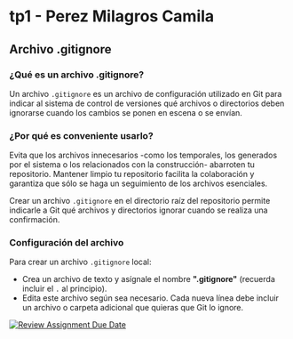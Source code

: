 # tp1 - Perez Milagros Camila
## Archivo .gitignore

### ¿Qué es un archivo .gitignore?

Un archivo  `.gitignore`  es un archivo de configuración utilizado en Git para indicar al sistema de control de versiones qué archivos o directorios deben ignorarse cuando los cambios se ponen en escena o se envían.

### ¿Por qué es conveniente usarlo?

Evita que los archivos innecesarios -como los temporales, los generados por el sistema o los relacionados con la construcción- abarroten tu repositorio. Mantener limpio tu repositorio facilita la colaboración y garantiza que sólo se haga un seguimiento de los archivos esenciales.

Crear un archivo `.gitignore` en el directorio raíz del repositorio permite indicarle a Git qué archivos y directorios ignorar cuando se realiza una confirmación.

### Configuración del archivo

Para crear un archivo `.gitignore` local:
- Crea un archivo de texto y asígnale el nombre **".gitignore"** (recuerda incluir el `.` al principio). 
- Edita este archivo según sea necesario. Cada nueva línea debe incluir un archivo o carpeta adicional que quieras que Git lo ignore.

[![Review Assignment Due Date](https://classroom.github.com/assets/deadline-readme-button-22041afd0340ce965d47ae6ef1cefeee28c7c493a6346c4f15d667ab976d596c.svg)](https://classroom.github.com/a/kl-E8VQf)
